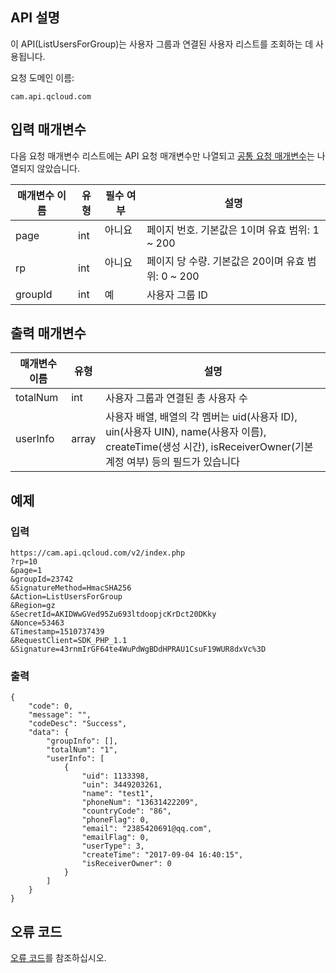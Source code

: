 ## API 설명

이 API(ListUsersForGroup)는 사용자 그룹과 연결된 사용자 리스트를 조회하는 데 사용됩니다.

요청 도메인 이름:

```
cam.api.qcloud.com
```

## 입력 매개변수

다음 요청 매개변수 리스트에는 API 요청 매개변수만 나열되고 [공통 요청 매개변수](https://cloud.tencent.com/document/api/213/6976)는 나열되지 않았습니다.

| 매개변수 이름 | 유형 | 필수 여부 | 설명                                  |
| -------- | ---- | ---- | ------------------------------------- |
| page     | int  | 아니요   | 페이지 번호. 기본값은 1이며 유효 범위: 1 ~ 200         |
| rp       | int  | 아니요   | 페이지 당 수량. 기본값은 20이며 유효 범위: 0 ~ 200 |
| groupId  | int  | 예   | 사용자 그룹 ID                             |

## 출력 매개변수

| 매개변수 이름 | 유형  | 설명                                                         |
| -------- | ----- | ------------------------------------------------------------ |
| totalNum | int   | 사용자 그룹과 연결된 총 사용자 수                                         |
| userInfo | array | 사용자 배열, 배열의 각 멤버는 uid(사용자 ID), uin(사용자 UIN), name(사용자 이름), createTime(생성 시간), isReceiverOwner(기본 계정 여부) 등의 필드가 있습니다 |

## 예제

### 입력

```
https://cam.api.qcloud.com/v2/index.php
?rp=10
&page=1
&groupId=23742
&SignatureMethod=HmacSHA256
&Action=ListUsersForGroup
&Region=gz
&SecretId=AKIDWwGVed95Zu693ltdoopjcKrDct20DKky
&Nonce=53463
&Timestamp=1510737439
&RequestClient=SDK_PHP_1.1
&Signature=43rnmIrGF64te4WuPdWgBDdHPRAU1CsuF19WUR8dxVc%3D
```

### 출력

```
{
    "code": 0,
    "message": "",
    "codeDesc": "Success",
    "data": {
        "groupInfo": [],
        "totalNum": "1",
        "userInfo": [
            {
                "uid": 1133398,
                "uin": 3449203261,
                "name": "test1",
                "phoneNum": "13631422209",
                "countryCode": "86",
                "phoneFlag": 0,
                "email": "2385420691@qq.com",
                "emailFlag": 0,
                "userType": 3,
                "createTime": "2017-09-04 16:40:15",
                "isReceiverOwner": 0
            }
        ]
    }
}
```

## 오류 코드

[오류 코드](https://cloud.tencent.com/document/product/598/13884)를 참조하십시오.
